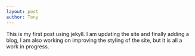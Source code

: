 ```yaml
---
layout: post
author: Tony
---
```

This is my first post using jekyll. I am updating the site and finally adding a blog, I am also working on improving the styling of the site, but it is all a work in progress.